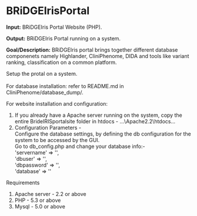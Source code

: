 # BRiDGEIrisPortal
<b>Input:</b> BRiDGEIris Portal Website (PHP).

<b>Output:</b> BRiDGEIris Portal running on a system.

<b>Goal/Description:</b> BRiDGEIris portal brings together different database componenets namely Highlander, CliniPhenome, DIDA and tools like variant ranking, classification on a common platform.

Setup the protal on a system. <br><br>
For database installation: refer to README.md in CliniPhenome/database_dump/.<br>

For website installation and configuration: <br>
1. If you already have a Apache server running on the system, copy the entire BrideIRISportalsite folder in htdocs - ...\Apache2.2\htdocs\... <br>
2. Configuration Parameters - <br>
Configure the database settings, by defining the db configuration for the system to be accessed by the GUI. <br>
Go to db_config.php and change your database info:-<br>
'servername' => '', <br>
'dbuser' => '', <br>
'dbpassword' => '', <br>
'database' => ''<br>

Requirements<br>
1. Apache server - 2.2 or above<br>
2. PHP - 5.3 or above<br>
3. Mysql - 5.0 or above<br>
